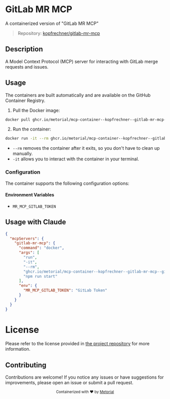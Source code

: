 
# GitLab MR MCP

A containerized version of "GitLab MR MCP"

> Repository: [kopfrechner/gitlab-mr-mcp](https://github.com/kopfrechner/gitlab-mr-mcp)

## Description

A Model Context Protocol (MCP) server for interacting with GitLab merge requests and issues.


## Usage

The containers are built automatically and are available on the GitHub Container Registry.

1. Pull the Docker image:

```bash
docker pull ghcr.io/metorial/mcp-container--kopfrechner--gitlab-mr-mcp--gitlab-mr-mcp
```

2. Run the container:

```bash
docker run -it --rm ghcr.io/metorial/mcp-container--kopfrechner--gitlab-mr-mcp--gitlab-mr-mcp 
```

- `--rm` removes the container after it exits, so you don't have to clean up manually.
- `-it` allows you to interact with the container in your terminal.


### Configuration

The container supports the following configuration options:




#### Environment Variables

- `MR_MCP_GITLAB_TOKEN`




## Usage with Claude

```json
{
  "mcpServers": {
    "gitlab-mr-mcp": {
      "command": "docker",
      "args": [
        "run",
        "-it",
        "--rm",
        "ghcr.io/metorial/mcp-container--kopfrechner--gitlab-mr-mcp--gitlab-mr-mcp",
        "npm run start"
      ],
      "env": {
        "MR_MCP_GITLAB_TOKEN": "GitLab Token"
      }
    }
  }
}
```

# License

Please refer to the license provided in [the project repository](https://github.com/kopfrechner/gitlab-mr-mcp) for more information.

## Contributing

Contributions are welcome! If you notice any issues or have suggestions for improvements, please open an issue or submit a pull request.

<div align="center">
  <sub>Containerized with ❤️ by <a href="https://metorial.com">Metorial</a></sub>
</div>
  